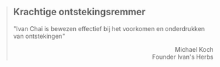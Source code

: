 ><h2>Krachtige ontstekingsremmer</h2>
>
>"Ivan Chai is bewezen effectief bij het voorkomen en onderdrukken van ontstekingen"
>
> <p style="text-align: right">Michael Koch <br> Founder Ivan's Herbs</p>
